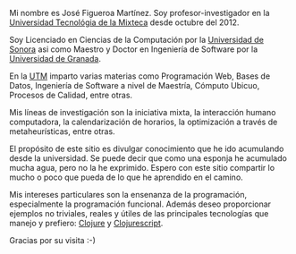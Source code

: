 Mi nombre es José Figueroa Martínez. Soy profesor-investigador en la [Universidad Tecnológia de la Mixteca](http://www.utm.mx/) desde octubre del 2012.

Soy Licenciado en Ciencias de la Computación por la [Universidad de Sonora](http://www.uson.mx) asi como Maestro y Doctor en Ingeniería de Software por la [Universidad de Granada](http://www.ugr.es).

En la [UTM](http://www.utm.mx/) imparto varias materias como Programación Web, Bases de Datos, Ingeniería de Software a nivel de Maestría, Cómputo Ubicuo,  Procesos de Calidad, entre otras.

Mis líneas de investigación son la iniciativa mixta, la interacción humano computadora, la calendarización de horarios, la optimización a través de metaheurísticas, entre otras.

El propósito de este sitio es divulgar conocimiento que he ido acumulando desde la universidad. Se puede decir que como una esponja he acumulado mucha agua, pero no la he exprimido. Espero con este sitio compartir lo mucho o poco que pueda de lo que he aprendido en el camino.

Mis intereses particulares son la ensenanza de la programación, especialmente la programación funcional. Además deseo proporcionar ejemplos no triviales, reales y útiles de las principales tecnologías que manejo y prefiero: [Clojure](http://www.clojure.org/) y [Clojurescript](http://www.clojurescript.org).

Gracias por su visita :-)
